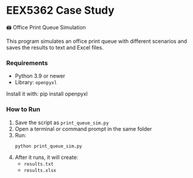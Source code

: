 ﻿# EEX5362 Case Study

🖨️ Office Print Queue Simulation

This program simulates an office print queue with different scenarios and saves the results to text and Excel files.


### **Requirements**

* Python 3.9 or newer
* Library: `openpyxl`

Install it with: pip install openpyxl


### **How to Run**

1. Save the script as `print_queue_sim.py`
2. Open a terminal or command prompt in the same folder
3. Run:
   <pre class="overflow-visible!" data-start="483" data-end="526"><div class="contain-inline-size rounded-2xl relative bg-token-sidebar-surface-primary"><div class="sticky top-9"><div class="absolute end-0 bottom-0 flex h-9 items-center pe-2"><div class="bg-token-bg-elevated-secondary text-token-text-secondary flex items-center gap-4 rounded-sm px-2 font-sans text-xs"></div></div></div><div class="overflow-y-auto p-4" dir="ltr"><code class="whitespace-pre! language-bash"><span><span>python print_queue_sim.py
   </span></span></code></div></div></pre>
4. After it runs, it will create:
   * `results.txt`
   * `results.xlsx`


